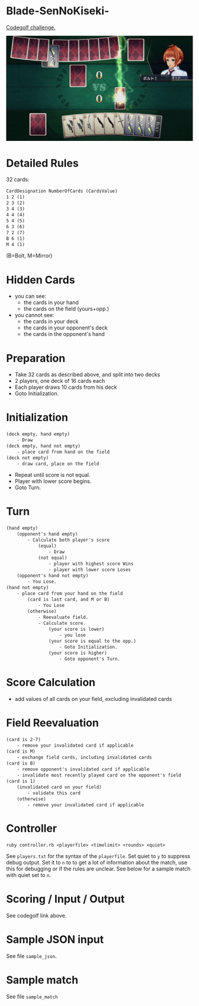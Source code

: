 Blade-SenNoKiseki-
==================

[Codegolf challenge.](http://meta.codegolf.stackexchange.com/questions/2140/sandbox-for-proposed-challenges/2217#2217)

![Image of Yaktocat](banner.png)

# Detailed Rules

32 cards:

    CardDesignation NumberOfCards (CardsValue)
    1 2 (1)
    2 3 (2)
    3 4 (3)
    4 4 (4)
    5 4 (5)
    6 3 (6)
    7 2 (7)
    B 6 (1)
    M 4 (1)

(B=Bolt, M=Mirror)


# Hidden Cards
 - you can see:
   - the cards in your hand
   - the cards on the field (yours+opp.)
 - you cannot see:
   - the cards in your deck
   - the cards in your opponent's deck
   - the cards in the opponent's hand


# Preparation

 - Take 32 cards as described above, and split into two decks
 - 2 players, one deck of 16 cards each
 - Each player draws 10 cards from his deck
 - Goto Initialization.

# Initialization

    (deck empty, hand empty)
        - Draw
    (deck empty, hand not empty)
        - place card from hand on the field
    (deck not empty)
        - draw card, place on the field
  
 - Repeat until score is not equal.
 - Player with lower score begins.
 - Goto Turn.

# Turn

    (hand empty)
        (opponent's hand empty)
            - Calculate both player's score
                (equal)
                    - Draw
                (not equal)
                    - player with highest score Wins
                    - player with lower score Loses
        (opponent's hand not empty)
            - You Lose.
    (hand not empty)
        - place card from your hand on the field
            (card is last card, and M or B)
                - You Lose
            (otherwise)
                - Reevaluate field.
                - Calculate score.
                    (your score is lower)
                        - you lose
                    (your score is equal to the opp.)
                        - Goto Initialization.
                    (your score is higher)
                        - Goto opponent's Turn.

# Score Calculation

 - add values of all cards on your field, excluding invalidated cards

# Field Reevaluation

    (card is 2-7)
        - remove your invalidated card if applicable
    (card is M)
        - exchange field cards, including invalidated cards
    (card is B)
        - remove opponent's invalidated card if applicable
        - invalidate most recently played card on the opponent's field
    (card is 1)
        (invalidated card on your field)
            - validate this card
        (otherwise)
            - remove your invalidated card if applicable
    
# Controller

    ruby controller.rb <playerfile> <timelimit> <rounds> <quiet>

See `players.txt` for the syntax of the `playerfile`. Set quiet to `y` to suppress debug output. Set it to `n` to to get a lot of information about the match, use this for debugging or if the rules are unclear. See below for a sample match with quiet set to `n`.

# Scoring / Input / Output

See codegolf link above.

# Sample JSON input

See file `sample_json`.

# Sample match

See file `sample_match`
